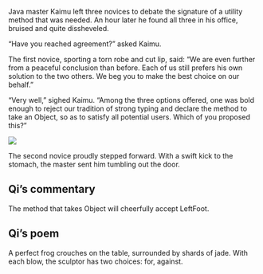 Java master Kaimu left three novices
to debate the signature of a utility method that was needed.  An hour
later he found all three in his office, bruised and
quite dissheveled.

“Have you reached agreement?” asked Kaimu.

The first novice, sporting a torn robe and cut lip, said:
“We are even further from a peaceful conclusion than before.
Each of us still prefers his own solution to the two others.
We beg you to make the best choice on our behalf.”

“Very well,” sighed Kaimu. “Among the three options offered,
one was bold enough to reject our tradition of strong typing
and declare the method to take an Object, so as to satisfy
all potential users.  Which of you proposed this?”

![](/pages/case-65/frog.jpg)

The second novice proudly stepped forward.  With a swift kick to
the stomach, the master sent him tumbling out the door.

## Qi’s commentary

The method that takes Object will cheerfully accept LeftFoot.

## Qi’s poem

A perfect frog crouches on the table, 
surrounded by shards of jade. 
With each blow, the sculptor has two choices: 
for, against. 

